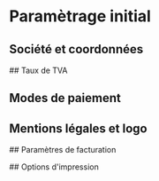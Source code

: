 # Paramètrage initial



## Société et coordonnées



## Taux de TVA



## Modes de paiement



## Mentions légales et logo



## Paramètres de facturation



## Options d'impression



